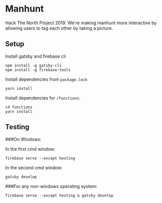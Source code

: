 # Manhunt

Hack The North Project 2019. We're making manhunt more interactive by allowing users to tag each other by taking a picture.

## Setup

Install gatsby and firebase cli
```
npm install -g gatsby-cli
npm install -g firebase-tools
```

Install dependencies from `package.lock`
```
yarn install
```

Install dependencies for `/functions`:
```
cd functions
yarn install
```

## Testing

###On Windows:

In the first cmd window:
```
firebase serve --except hosting
```

In the second cmd window:
```
gatsby develop
```



###For any non-windows operating system:
```
firebase serve --except hosting & gatsby develop
```
